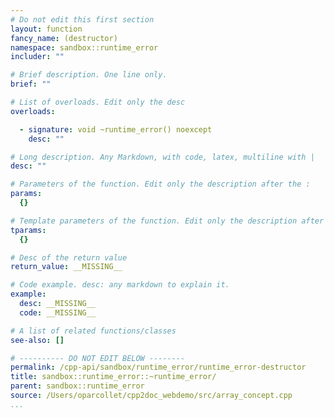 ```yaml
---
# Do not edit this first section
layout: function
fancy_name: (destructor)
namespace: sandbox::runtime_error
includer: ""

# Brief description. One line only.
brief: ""

# List of overloads. Edit only the desc
overloads:

  - signature: void ~runtime_error() noexcept
    desc: ""

# Long description. Any Markdown, with code, latex, multiline with |
desc: ""

# Parameters of the function. Edit only the description after the :
params:
  {}

# Template parameters of the function. Edit only the description after the :
tparams:
  {}

# Desc of the return value
return_value: __MISSING__

# Code example. desc: any markdown to explain it.
example:
  desc: __MISSING__
  code: __MISSING__

# A list of related functions/classes
see-also: []

# ---------- DO NOT EDIT BELOW --------
permalink: /cpp-api/sandbox/runtime_error/runtime_error-destructor
title: sandbox::runtime_error::~runtime_error/
parent: sandbox::runtime_error
source: /Users/oparcollet/cpp2doc_webdemo/src/array_concept.cpp
...
```


